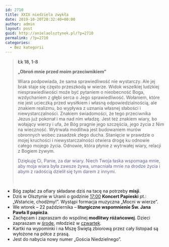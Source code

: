 ```yaml
---
id: 2710
title: XXIX niedziela zwykła
date: 2019-10-20T20:32:40+00:00
author: admin
layout: post
guid: http://anielaolsztynek.pl/?p=2710
permalink: /?p=2710
categories:
  - Bez kategorii
---
```

> **Łk 18, 1-8**
> 
> **&#8222;Obroń mnie przed moim przeciwnikiem&#8221;**
> 
> Wiara podpowiada, że sama sprawiedliwość nie wystarczy. Ale jej brak staje się często przeszkodą w wierze. Widok wszelkiej ludzkiej niesprawiedliwości może być pytaniem o nieobecność Boga, wzdychaniem z głębi serca o Jego sprawiedliwość. Wołaniem, które nie jest ucieczką przed wysiłkiem i własną odpowiedzialnością, ale znakiem realizmu, bo wypływa z uznania własnej słabości i niewystarczalności. Znakiem świadomości, że tego przeciwnika Jezus już pokonał i ma nad nim władzę. Jest też znakiem wiary, bo wołający wierzy i ufa, że Bóg pragnie jego szczęścia, jego życia z Nim na wieczność. Wytrwała modlitwa jest budowaniem murów obronnych wobec zasadzek złego ducha. Stanięcie w prawdzie o mojej kruchości i niewystarczalności otwiera drogę ku odnowie całego mojego życia. Odnowie, która płynie z wytrwałej wiary, relacji z Bogiem żywym.
> 
> <span style="color: #666699;">Dziękuję Ci, Panie, za dar wiary. Niech Twoja łaska wspomaga mnie, aby moja wiara była zawsze żywa, umacniała mnie na drodze życia i abym z radością dzielił się tym darem z innymi.</span>
> 
> &nbsp;

  * Bóg zapłać za ofiary składane dziś na tacę na potrzeby **misji**.
  * Dziś w Olsztynie w Uranii o godzinie <span style="text-decoration: underline;">17:00</span> **Koncert Papieski** pt.: &#8222;Wstańcie, chodźmy!&#8221;. Wystąpi formacja muzyczna &#8222;Mocni w wierze&#8221;.
  * We wtorek &#8211; 22 października &#8211; **liturgiczne wspomnienie Św. Jana Pawła II papieża**.
  * Zachęcam i zapraszam do wspólnej **modlitwy różańcowej**. Dzieci zapraszam w <span style="text-decoration: underline;">środę</span>, młodzież w <span style="text-decoration: underline;">czwartek</span>.
  * Kartki na wypominki i na Mszę Świętą zbiorową przez cały listopad są wyłożone na półce z prasą.
  * Jest do nabycia nowy numer „Gościa Niedzielnego”.